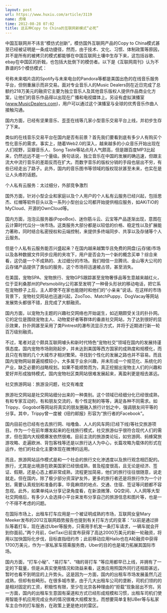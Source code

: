 ```yaml
---
layout: post
url: https://www.huxiu.com/article/3119
name: 虎嗅
time: 2012-08-28 07:02
title: 这五种Copy to China的互联网新模式“必死”
---
```

中国互联网并不讳言“模仿式创新”，模仿国外互联网产品的Copy to China模式甚至已经被证明是一条成功捷径，然而，由于技术、文化、习惯、体制政策等原因，并不是所有的被拷贝的模式都能够在中国互联网土壤中生存下来，这包括谷歌、ebay在中国区的折戟，也包括大批倒下的模仿者。以下是《互联网周刊》认为不靠谱的5个模仿模式：

号称未来唱片店的Spotify与未来电台的Pandora等都是美国出色的在线音乐服务平台，但侧重展示而非交易。面对专业音乐人的Music Dealers则在近日完成了总额约218万美元的融资它主要为独立音乐人及其他音乐版权人提供作品商业化方案，让他们的音乐作品得以出现在广播和电视媒体上。另设有虚拟演播室(www.MusicDealers.com)，用户可以通过这个演播室与全球的优秀音乐作曲人接触沟通。

国内方面，已经有坚果音乐、歪歪在线等几家小型音乐交易平台上线，并初步生存了下来。

类似的在线音乐交易平台在国内是否有前景？首先我们要看到底有多少人有购买个性化音乐的需求。事实上，随着Web2.0的深入，越来越多的小众音乐开始出现在人们视野，豆瓣音乐人、Song Taste等站点月人气颇高，但是跟百度MP3比起来，仍然远远不是一个量级。换句话说，独立音乐在中国的发展的确迅速，但跟主流大中流行音乐的差距反而在扩大。而数字音乐的版权分销的手段也层出不穷，有些已经走出了路子。此外，国内的音乐图书等领域的版权现状甚至未来，也实在是让人头疼的话题。

个人私有云服务：太过细分，外部竞争激烈

国外方面，针对小型企业和家庭以及个人用户的个人私有云服务已经兴起，包括思杰、红帽等软件巨头以及一系列小型创业公司都开始提供相应服务，如AKiTiO的MyCloud、开源的OwnCloud等。

国内方面，泡泡云服务器(PopoBox)、迷你筋斗云、云宝等产品逐渐出现，意图在云计算时代瓜分一块市场。这类服务大部分都是以较低的价格、稳定性以及扩展能力著称，同时结合私密授权和云端控制，来提供多终端同步、共享以及存储等个人云服务。

但是个人私有云服务能否兴盛起来？在国内越来越繁华且免费的网盘(云存储)市场以及各种数据文件同步应用的夹攻下，用户是否会为一个新的概念买单？综合来看，这仍是一个不成熟的、太过细分的市场。我们相信一旦腾讯、金山等大公司的云存储产品提供了类似的服务，这个市场将迅速被占领，甚至消失。

在美国，宠物SPA、宠物旅行、宠物GPS跟踪甚至宠物奢侈品等生意越来越红火，位于亚利桑那州的Petsmobility公司甚至发明了一种骨头形状的移动电话，把它系在宠物脖子上后，主人即使不在家也能随时和他们的“小亲亲”说话。在这样的市场背景下，宠物社交网站也迅速兴起，ZooToo、MatchPuppy、DogVacay等网站发展势头都很不错，且完成了大额融资。

国内方面，以宠物为主题的兴趣社交网络也开始诞生，如近期颇受关注的扑扑网。它的定位是围绕宠物主人、动物爱好者等群体的垂直社交网站，为了达到很好的显示效果，扑扑网甚至采用了类Pintrest的瀑布流显示方式，并将于近期进行新一轮百万级别融资。

不过，笔者对这个颇具互联网噱头和新时代特色“宠物社交”领域在国内的发展持谨慎态度。国内宠物市场刚刚起步，并未达到美国等西方国家的成熟度和规模化，而且只在有限的几个大城市才相对繁荣。寻找到个性化的发展之路也并不容易。而且国内宠物网站普遍规模较小，大多属于业余兴趣，并未形成一个规范化、系统化的产业，缺乏必要的战略规划。如果不能顺势而为，真正挖掘出宠物主人们的兴趣和爱好并形成独特模式，国内宠物社区类网站很难发展起来，离盈利更是相去甚远。

社交旅游网站：旅游没问题，社交有难度

旅游社交网站是社交网站细分出来的一种类别。这个领域已经细分化已经很成熟，有和专家互动的，有和朋友交流的，有个性定制的等等，满足各种不同需求。如Trippy、Gogobot等网站将真实的朋友圈融入旅行计划之中，强调朋友间平等的分享。其中，Trippy曾一度被《纽约邮报》形容为“旅行者的Facebook”。

国内目前也已经有也去旅行网、咕噜鱼、人人的风车网(已经下线)等社交旅游项目。作为一个在前年爆发起来的在线旅行模式，社交旅游似乎很符合现代人们的需求，但在国内大规模爆发依然很难。目前主流的旅游类论坛，如穷游网、蚂蜂窝旅游攻略、走遍欧洲、背包客栈等还是以旅行达人为中心，长篇攻略为载体的形式在运作，他们的社会化主要体现在微博的运用。

而且，旅游网站运作模式是和一个社会的旅行文化渗透度以及旅行观念相匹配的。旅行，尤其是出境游在欧美国家已经很成熟，普及程度很高，且无论是经济、签证、假期，还是心态上都非常成熟，流程更加简易，他们的旅行往往很随意，说走就走。但在国内，除了极少部分资深驴友外，更多的旅行者还是将旅行作为一个计划，需要认真规划和准备的事，毕竟麻烦的地点、交通、住宿、签证等问题都不容忽视。此外，如果单纯从分享记录角度看，在新浪微薄、QQ空间、人人网等大型社交网络后，有多少人会选择小平台来发布分享自己的旅游信息和图片等，也是一个不得不考虑的问题。

在国际市场上，出租车打车应用是一个被证明成熟的市场，互联网女皇Mary Meeker发布的2012互联网趋势报告也提到有关打车方式的变革：“以前是通过排队等着打车，现在通过Uber等服务，只需用手机发一条打车请求，一辆车就会开到你面前。”两个月前，GetTaxi日前宣布获得了高达2000万美元的新一轮融资，将用以加快国际化步伐，目标直指纽约市；此前移动应用Hailo也在A轮融资中获得1700万美元，作为一家私家车搭乘服务商，Uber的目的也是竭力拓展其国际市场。

国内方面，“打车小秘”、“易打车”、“嗨的哥打车 ”等应用都早已上线，并拥有了一定的下载量，但是从真实使用情况和效益来看，这类应用照国外同行还相距甚远，暂时也看不到明显的上升势头。这是因为一方面，国内的出租车市场发展虽然几近成熟，但却有些畸形。在很多城市里，由于几大出租车公司的垄断，司机们领的的是相对固定的工资，积极性有限，至少在北京各种理由的“拒载”现象层出不穷。另一方面，国内的出租车生意固有渠道和方式已经形成规模和习惯，出租车司机们使用智能手机应用完成业务的情况很难大规模发生。而想要简单复制UBer等与私家车主合作的打车服务，在政策上更是绝对的雷区。

